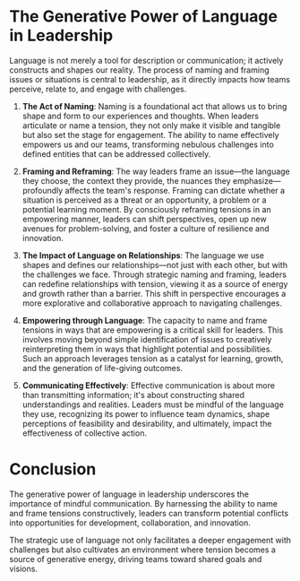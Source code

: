 # The Generative Power of Language in Leadership

Language is not merely a tool for description or communication; it actively constructs and shapes our reality. The process of naming and framing issues or situations is central to leadership, as it directly impacts how teams perceive, relate to, and engage with challenges.

1. **The Act of Naming**:
Naming is a foundational act that allows us to bring shape and form to our experiences and thoughts. When leaders articulate or name a tension, they not only make it visible and tangible but also set the stage for engagement. The ability to name effectively empowers us and our teams, transforming nebulous challenges into defined entities that can be addressed collectively.

2. **Framing and Reframing**:
The way leaders frame an issue—the language they choose, the context they provide, the nuances they emphasize—profoundly affects the team's response. Framing can dictate whether a situation is perceived as a threat or an opportunity, a problem or a potential learning moment. By consciously reframing tensions in an empowering manner, leaders can shift perspectives, open up new avenues for problem-solving, and foster a culture of resilience and innovation.

3. **The Impact of Language on Relationships**:
The language we use shapes and defines our relationships—not just with each other, but with the challenges we face. Through strategic naming and framing, leaders can redefine relationships with tension, viewing it as a source of energy and growth rather than a barrier. This shift in perspective encourages a more explorative and collaborative approach to navigating challenges.

4. **Empowering through Language**:
The capacity to name and frame tensions in ways that are empowering is a critical skill for leaders. This involves moving beyond simple identification of issues to creatively reinterpreting them in ways that highlight potential and possibilities. Such an approach leverages tension as a catalyst for learning, growth, and the generation of life-giving outcomes.

5. **Communicating Effectively**:
Effective communication is about more than transmitting information; it's about constructing shared understandings and realities. Leaders must be mindful of the language they use, recognizing its power to influence team dynamics, shape perceptions of feasibility and desirability, and ultimately, impact the effectiveness of collective action.

# Conclusion

The generative power of language in leadership underscores the importance of mindful communication. By harnessing the ability to name and frame tensions constructively, leaders can transform potential conflicts into opportunities for development, collaboration, and innovation. 

The strategic use of language not only facilitates a deeper engagement with challenges but also cultivates an environment where tension becomes a source of generative energy, driving teams toward shared goals and visions.